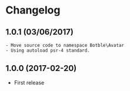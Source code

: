 # Changelog

## 1.0.1 (03/06/2017)
    - Move source code to namespace Botble\Avatar
    - Using autoload psr-4 standard.
## 1.0.0 (2017-02-20)

- First release

